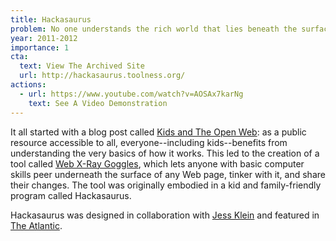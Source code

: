 ```yaml
---
title: Hackasaurus
problem: No one understands the rich world that lies beneath the surface of every Web page.
year: 2011-2012
importance: 1
cta:
  text: View The Archived Site
  url: http://hackasaurus.toolness.org/
actions:
  - url: https://www.youtube.com/watch?v=AOSAx7karNg
    text: See A Video Demonstration
---
```


It all started with a blog post called [Kids and The Open Web][]: as a 
public resource accessible to all, everyone--including kids--benefits from
understanding the very basics of how it works. This led to the creation
of a tool called [Web X-Ray Goggles][], which lets anyone with basic computer
skills peer underneath the surface of any Web page, tinker with it, 
and share their changes. The tool was originally embodied in a kid
and family-friendly program called Hackasaurus.

Hackasaurus was designed in collaboration with [Jess Klein][] and featured
in [The Atlantic][].

[Kids and The Open Web]: http://www.toolness.com/wp/2009/09/kids-and-the-open-web/
[Web X-Ray Goggles]: http://goggles.webmaker.org/
[Jess Klein]: http://jessicaklein.com/
[The Atlantic]: http://www.theatlantic.com/technology/archive/2012/01/hackasaurus-x-ray-goggles-for-the-web/250865/
